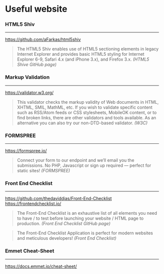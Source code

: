 # Useful website

### HTML5 Shiv

<hr>

https://github.com/aFarkas/html5shiv

> The HTML5 Shiv enables use of HTML5 sectioning elements in legacy Internet Explorer and provides basic HTML5 styling for Internet Explorer 6-9, Safari 4.x (and iPhone 3.x), and Firefox 3.x.
> _(HTML5 Shive GitHub page)_

### Markup Validation

<hr>

https://validator.w3.org/

> This validator checks the markup validity of Web documents in HTML, XHTML, SMIL, MathML, etc. If you wish to validate specific content such as RSS/Atom feeds or CSS stylesheets, MobileOK content, or to find broken links, there are other validators and tools available. As an alternative you can also try our non-DTD-based validator.
> _(W3C)_

### FORMSPREE

<hr>

https://formspree.io/

> Connect your form to our endpoint and we’ll email you the submissions. No PHP, Javascript or sign up required — perfect for static sites!
> _(FORMSPREE)_

### Front End Checklist

<hr>

https://github.com/thedaviddias/Front-End-Checklist
https://frontendchecklist.io/

> The Front-End Checklist is an exhaustive list of all elements you need to have / to test before launching your website / HTML page to production.
> _(Front End Checklist GitHub page)_

> The Front-End Checklist Application is perfect for modern websites and meticulous developers!
> _(Front End Checklist)_

### Emmet Cheat-Sheet

<hr>

https://docs.emmet.io/cheat-sheet/
